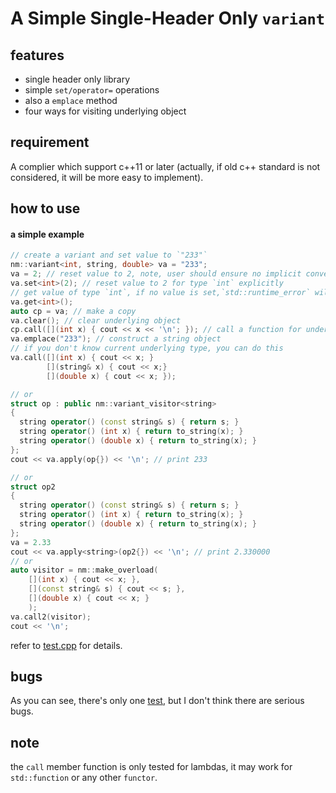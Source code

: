 # A Simple Single-Header Only `variant`

## features
- single header only library
- simple `set/operator=` operations
- also a `emplace` method
- four ways for visiting underlying object

## requirement
A complier which support c++11 or later (actually, if old c++ standard is not considered, it will be more easy to implement).

## how to use
#### a simple example
```c++
// create a variant and set value to `"233"`
nm::variant<int, string, double> va = "233";
va = 2; // reset value to 2, note, user should ensure no implicit conversion
va.set<int>(2); // reset value to 2 for type `int` explicitly
// get value of type `int`, if no value is set,`std::runtime_error` will be thrown
va.get<int>();
auto cp = va; // make a copy
va.clear(); // clear underlying object
cp.call([](int x) { cout << x << '\n'; }); // call a function for underlying type
va.emplace("233"); // construct a string object
// if you don't know current underlying type, you can do this
va.call([](int x) { cout << x; }
        [](string& x) { cout << x;}
        [](double x) { cout << x; });

// or
struct op : public nm::variant_visitor<string>
{
  string operator() (const string& s) { return s; }
  string operator() (int x) { return to_string(x); }
  string operator() (double x) { return to_string(x); }
};
cout << va.apply(op{}) << '\n'; // print 233

// or
struct op2
{
  string operator() (const string& s) { return s; }
  string operator() (int x) { return to_string(x); }
  string operator() (double x) { return to_string(x); }
};
va = 2.33
cout << va.apply<string>(op2{}) << '\n'; // print 2.330000
// or
auto visitor = nm::make_overload(
    [](int x) { cout << x; },
    [](const string& s) { cout << s; },
    [](double x) { cout << x; }
    );
va.call2(visitor);
cout << '\n';
```
refer to [test.cpp](./test.cpp) for details.

## bugs
As you can see, there's only one [test](./test.cpp), but I don't think there are serious bugs.

## note
the `call` member function is only tested for lambdas, it may work for `std::function` or any other `functor`.
